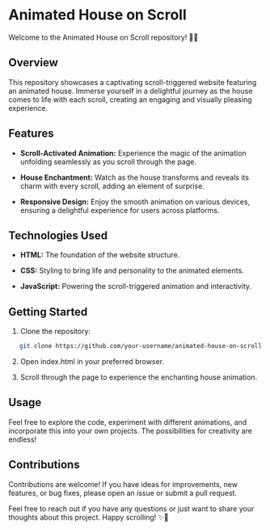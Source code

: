# Animated House on Scroll

Welcome to the Animated House on Scroll repository! 🏡✨

## Overview

This repository showcases a captivating scroll-triggered website featuring an animated house. Immerse yourself in a delightful journey as the house comes to life with each scroll, creating an engaging and visually pleasing experience.

## Features

- **Scroll-Activated Animation:** Experience the magic of the animation unfolding seamlessly as you scroll through the page.

- **House Enchantment:** Watch as the house transforms and reveals its charm with every scroll, adding an element of surprise.

- **Responsive Design:** Enjoy the smooth animation on various devices, ensuring a delightful experience for users across platforms.

## Technologies Used

- **HTML:** The foundation of the website structure.

- **CSS:** Styling to bring life and personality to the animated elements.

- **JavaScript:** Powering the scroll-triggered animation and interactivity.

## Getting Started

1. Clone the repository:
   
```bash
   git clone https://github.com/your-username/animated-house-on-scroll.git
```
2. Open index.html in your preferred browser.

3. Scroll through the page to experience the enchanting house animation.

## Usage
Feel free to explore the code, experiment with different animations, and incorporate this into your own projects. The possibilities for creativity are endless!

## Contributions
Contributions are welcome! If you have ideas for improvements, new features, or bug fixes, please open an issue or submit a pull request.

Feel free to reach out if you have any questions or just want to share your thoughts about this project. Happy scrolling! ✨🚀
